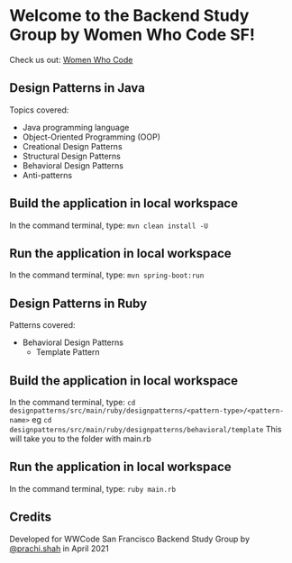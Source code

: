 # Welcome to the Backend Study Group by Women Who Code SF!

Check us out: [Women Who Code](https://www.womenwhocode.com/)

## Design Patterns in Java

Topics covered:

- Java programming language
- Object-Oriented Programming (OOP)
- Creational Design Patterns
- Structural Design Patterns
- Behavioral Design Patterns
- Anti-patterns

## Build the application in local workspace

In the command terminal, type: ```mvn clean install -U```

## Run the application in local workspace

In the command terminal, type: ```mvn spring-boot:run```

## Design Patterns in Ruby

Patterns covered:

- Behavioral Design Patterns
  - Template Pattern

## Build the application in local workspace

In the command terminal, type: ```cd designpatterns/src/main/ruby/designpatterns/<pattern-type>/<pattern-name>```
eg ```cd designpatterns/src/main/ruby/designpatterns/behavioral/template```
This will take you to the folder with main.rb

## Run the application in local workspace

In the command terminal, type: ```ruby main.rb```

## Credits

Developed for WWCode San Francisco Backend Study Group by
[@prachi.shah](https://www.linkedin.com/in/prachisshah/) in April 2021